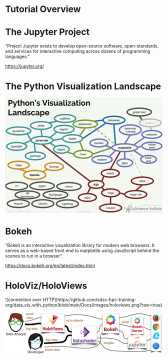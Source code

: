 # Tutorial Overview

<h1>The Jupyter Project</h1>

“Project Jupyter exists to develop open-source software, open-standards, and services for interactive computing across dozens of programming languages.”

<a href="https://jupyter.org/" target="_new">https://jupyter.org/</a>

<h1>The Python Visualization Landscape</h1>

![connection over HTTP](https://github.com/sdsc-hpc-training-org/data_vis_with_python/blob/main/Docs/images/python_vis_landscape.png?raw=true)

<h1>Bokeh</h1>
“Bokeh is an interactive visualization library for modern web browsers. It serves as a web-based front end to matplotlib using JavaScript behind the scenes to run in a browser”. 

<a href="https://docs.bokeh.org/en/latest/index.html" target="_new">https://docs.bokeh.org/en/latest/index.html</a>

<h1>HoloViz/HoloViews</h1>
![connection over HTTP](https://github.com/sdsc-hpc-training-org/data_vis_with_python/blob/main/Docs/images/holoviews.png?raw=true)

![connection over HTTP](https://github.com/sdsc-hpc-training-org/data_vis_with_python/blob/main/Docs/images/holoviz.png?raw=true)





